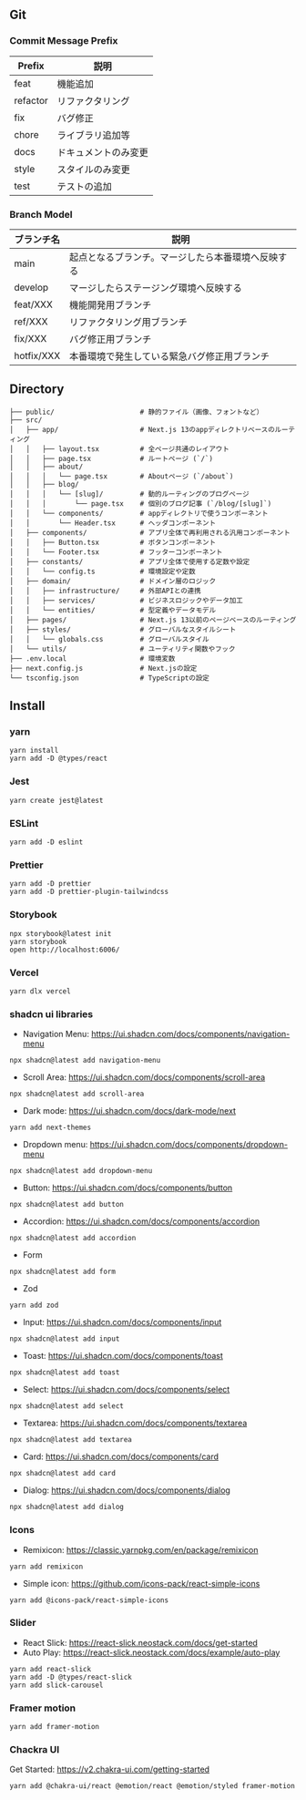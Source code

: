 ## Git

### Commit Message Prefix

| Prefix   | 説明                 |
| -------- | -------------------- |
| feat     | 機能追加             |
| refactor | リファクタリング     |
| fix      | バグ修正             |
| chore    | ライブラリ追加等     |
| docs     | ドキュメントのみ変更 |
| style    | スタイルのみ変更     |
| test     | テストの追加         |

### Branch Model

| ブランチ名 | 説明                                               |
| ---------- | -------------------------------------------------- |
| main       | 起点となるブランチ。マージしたら本番環境へ反映する |
| develop    | マージしたらステージング環境へ反映する             |
| feat/XXX   | 機能開発用ブランチ                                 |
| ref/XXX    | リファクタリング用ブランチ                         |
| fix/XXX    | バグ修正用ブランチ                                 |
| hotfix/XXX | 本番環境で発生している緊急バグ修正用ブランチ       |

## Directory

```
├── public/                     # 静的ファイル（画像、フォントなど）
├── src/
│   ├── app/                    # Next.js 13のappディレクトリベースのルーティング
│   │   ├── layout.tsx          # 全ページ共通のレイアウト
│   │   ├── page.tsx            # ルートページ (`/`)
│   │   ├── about/
│   │   │   └── page.tsx        # Aboutページ (`/about`)
│   │   ├── blog/
│   │   │   └── [slug]/         # 動的ルーティングのブログページ
│   │   │       └── page.tsx    # 個別のブログ記事 (`/blog/[slug]`)
│   │   └── components/         # appディレクトリで使うコンポーネント
│   │       └── Header.tsx      # ヘッダコンポーネント
│   ├── components/             # アプリ全体で再利用される汎用コンポーネント
│   │   ├── Button.tsx          # ボタンコンポーネント
│   │   └── Footer.tsx          # フッターコンポーネント
│   ├── constants/              # アプリ全体で使用する定数や設定
│   │   └── config.ts           # 環境設定や定数
│   ├── domain/                 # ドメイン層のロジック
│   │   ├── infrastructure/     # 外部APIとの連携
│   │   ├── services/           # ビジネスロジックやデータ加工
│   │   └── entities/           # 型定義やデータモデル
│   ├── pages/                  # Next.js 13以前のページベースのルーティング
│   ├── styles/                 # グローバルなスタイルシート
│   │   └── globals.css         # グローバルスタイル
│   └── utils/                  # ユーティリティ関数やフック
├── .env.local                  # 環境変数
├── next.config.js              # Next.jsの設定
└── tsconfig.json               # TypeScriptの設定

```

## Install

### yarn

```
yarn install
yarn add -D @types/react
```

### Jest

```
yarn create jest@latest
```

### ESLint

```
yarn add -D eslint
```

### Prettier

```
yarn add -D prettier
yarn add -D prettier-plugin-tailwindcss
```

### Storybook

```
npx storybook@latest init
yarn storybook
open http://localhost:6006/
```

### Vercel

```
yarn dlx vercel

```

### shadcn ui libraries

- Navigation Menu:
  https://ui.shadcn.com/docs/components/navigation-menu

```
npx shadcn@latest add navigation-menu
```

- Scroll Area:
  https://ui.shadcn.com/docs/components/scroll-area

```
npx shadcn@latest add scroll-area
```

- Dark mode: https://ui.shadcn.com/docs/dark-mode/next

```
yarn add next-themes
```

- Dropdown menu: https://ui.shadcn.com/docs/components/dropdown-menu

```
npx shadcn@latest add dropdown-menu
```

- Button: https://ui.shadcn.com/docs/components/button

```
npx shadcn@latest add button
```

- Accordion: https://ui.shadcn.com/docs/components/accordion

```
npx shadcn@latest add accordion
```

- Form

```
npx shadcn@latest add form
```

- Zod

```
yarn add zod
```

- Input: https://ui.shadcn.com/docs/components/input

```
npx shadcn@latest add input
```

- Toast: https://ui.shadcn.com/docs/components/toast

```
npx shadcn@latest add toast
```

- Select: https://ui.shadcn.com/docs/components/select

```
npx shadcn@latest add select
```

- Textarea: https://ui.shadcn.com/docs/components/textarea

```
npx shadcn@latest add textarea
```

- Card: https://ui.shadcn.com/docs/components/card

```
npx shadcn@latest add card
```

- Dialog: https://ui.shadcn.com/docs/components/dialog

```
npx shadcn@latest add dialog
```

### Icons

- Remixicon: https://classic.yarnpkg.com/en/package/remixicon

```
yarn add remixicon
```

- Simple icon: https://github.com/icons-pack/react-simple-icons

```
yarn add @icons-pack/react-simple-icons
```

### Slider

- React Slick: https://react-slick.neostack.com/docs/get-started
- Auto Play: https://react-slick.neostack.com/docs/example/auto-play

```
yarn add react-slick
yarn add -D @types/react-slick
yarn add slick-carousel
```

### Framer motion

```
yarn add framer-motion
```

### Chackra UI

Get Started: https://v2.chakra-ui.com/getting-started

```
yarn add @chakra-ui/react @emotion/react @emotion/styled framer-motion
```
